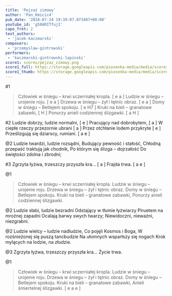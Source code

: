 ```yaml
---
title: 'Pejzaż zimowy'
author: 'Pan_Kmicic4'
pub_date: '2018-07-24 19:39:07.073407+00:00'
youtube_id: 'g58ARITfujI'
capo_fret: 2
text_authors:
 - 'jacek-kaczmarski'
composers:
 - 'przemyslaw-gintrowski'
performers:
 - 'kaczmarski-gintrowski-lapinski'
score1: scores/pejzaz_zimowy.png
score1_full: https://storage.googleapis.com/piosenka-media/media/scores/pejzaz_zimowy.png
score1_thumb: https://storage.googleapis.com/piosenka-media/media/scores/pejzaz_zimowy.png.180x0_q85_upscale.png
---
```


#1
>Człowiek w śniegu – krwi sczerniałej kropla. [ e a ]
>Ludzie w śniegu – urojenie roju. [ e a ]
>Drzewa w śniegu – żył i tętnic obraz. [ e a ]
>Domy w śniegu – Betlejem spokoju. [ e H7 ]
>Kruki na bieli – granatowe zabawki, [ H ]
>Ponurzy anieli codziennej ślizgawki. [ a H ]

#2
Ludzie dobrzy, ludzie normalni, [ e ]
Pracujący nad dobrobytem, [ a ]
W ciepłe rzeczy przezornie ubrani [ a ]
Przez otchłanie lodem przykryte [ e ]
Prześlizgują się dziarscy, rumiani. [ a e ]

@2
Ludzie twardzi, ludzie rozsądni,
Budujący pewność i stałość,
Chłodną przepaść traktują jak chodnik,
Po którym się ślizga – dojrzałość
Do świętości zdolna i zbrodni;

#3
Zgrzyta łyżwa, trzeszczy przyszła kra… [ a ]
Frajda trwa. [ a e ]

@1
>Człowiek w śniegu – krwi sczerniałej kropla.
>Ludzie w śniegu – urojenie roju.
>Drzewa w śniegu – żył i tętnic obraz.
>Domy w śniegu – Betlejem spokoju.
>Kruki na bieli – granatowe zabawki,
>Ponurzy anieli codziennej ślizgawki.

@2
Ludzie słabi, ludzie bezradni
Odstający w tłumie łyżwiarzy
Piruetem na mroźnej zapadni
Ocalają barwy swych twarzy;
Niewidoczni, nieważni, niezgrabni.

@2
Ludzie wielcy – ludzie nadludzie,
Co pojęli Kosmos i Boga,
W rozśnieżonej się puszą tancbudzie
Na ułomnych wsparłszy się nogach
Krok mylących na lodzie, na złudzie.

@3
Zgrzyta łyżwa, trzeszczy przyszła kra…
Życie trwa.

@1
>Człowiek w śniegu – krwi sczerniałej kropla.
>Ludzie w śniegu – urojenie roju.
>Drzewa w śniegu – żył i tętnic obraz.
>Domy w śniegu – Betlejem spokoju.
>Kruki na bieli – granatowe zabawki,
>Anieli śmiertelnej ślizgawki. [ e a e ]